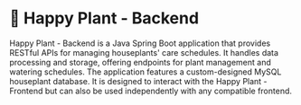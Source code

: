 # 🌿 Happy Plant - Backend 

Happy Plant - Backend is a Java Spring Boot application that provides RESTful APIs for managing houseplants' care schedules. 
It handles data processing and storage, offering endpoints for plant management and watering schedules. 
The application features a custom-designed MySQL houseplant database. 
It is designed to interact with the Happy Plant - Frontend but can also be used independently with any compatible frontend.
